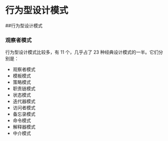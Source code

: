 # 行为型设计模式

##行为型设计模式

### 观察者模式

行为型设计模式比较多，有 11 个，几乎占了 23 种经典设计模式的一半。它们分别是：

- 观察者模式
- 模板模式
- 策略模式
- 职责链模式
- 状态模式
- 迭代器模式
- 访问者模式
- 备忘录模式
- 命令模式
- 解释器模式
- 中介模式

